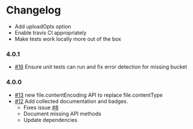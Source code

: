 # Changelog

- Add uploadOpts option
- Enable travis CI appropriately
- Make tests work locally more out of the box

### 4.0.1

- [#16] Ensure unit tests can run and fix error detection for missing bucket

### 4.0.0

- [#13] new file.contentEncoding API to replace file.contentType
- [#12] Add collected documentation and badges.
  - Fixes issue [#8]
  - Document missing API methods
  - Update dependencies

[#8]: https://github.com/warehouseai/cdnup/issues/8

[#12]: https://github.com/warehouseai/cdnup/pull/12
[#13]: https://github.com/warehouseai/cdnup/pull/13
[#16]: https://github.com/warehouseai/cdnup/pull/16

